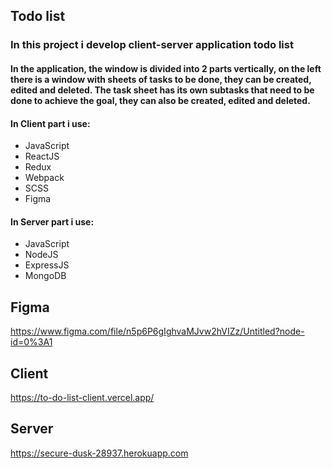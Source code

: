 ## Todo list
### In this project i develop client-server application todo list
#### In the application, the window is divided into 2 parts vertically, on the left there is a window with sheets of tasks to be done, they can be created, edited and deleted. The task sheet has its own subtasks that need to be done to achieve the goal, they can also be created, edited and deleted.
#### In Client part i use:
+ JavaScript
+ ReactJS
+ Redux
+ Webpack
+ SCSS
+ Figma

#### In Server part i use:
+ JavaScript
+ NodeJS
+ ExpressJS
+ MongoDB

## Figma
https://www.figma.com/file/n5p6P6gIghvaMJvw2hVIZz/Untitled?node-id=0%3A1

## Client
https://to-do-list-client.vercel.app/
## Server
https://secure-dusk-28937.herokuapp.com

